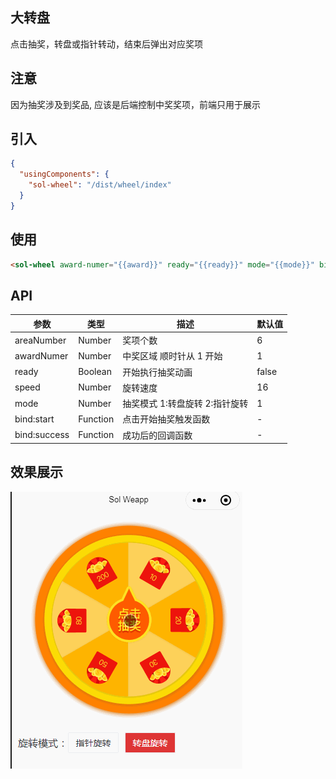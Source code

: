 ## 大转盘

点击抽奖，转盘或指针转动，结束后弹出对应奖项

## 注意

因为抽奖涉及到奖品, 应该是后端控制中奖奖项，前端只用于展示

## 引入

```json
{
  "usingComponents": {
    "sol-wheel": "/dist/wheel/index"
  }
}
```

## 使用

```html
<sol-wheel award-numer="{{award}}" ready="{{ready}}" mode="{{mode}}" bind:start="wheelStart" bind:success="wheelSuccess"></sol-wheel>
```

## API

| 参数         | 类型     | 描述                           | 默认值 |
| ------------ | -------- | ------------------------------ | ------ |
| areaNumber   | Number   | 奖项个数                       | 6      |
| awardNumer   | Number   | 中奖区域 顺时针从 1 开始       | 1      |
| ready        | Boolean  | 开始执行抽奖动画               | false  |
| speed        | Number   | 旋转速度                       | 16     |
| mode         | Number   | 抽奖模式 1:转盘旋转 2:指针旋转 | 1      |
| bind:start   | Function | 点击开始抽奖触发函数           | -      |
| bind:success | Function | 成功后的回调函数               | -      |

## 效果展示

![logo](../_images/1.gif)

